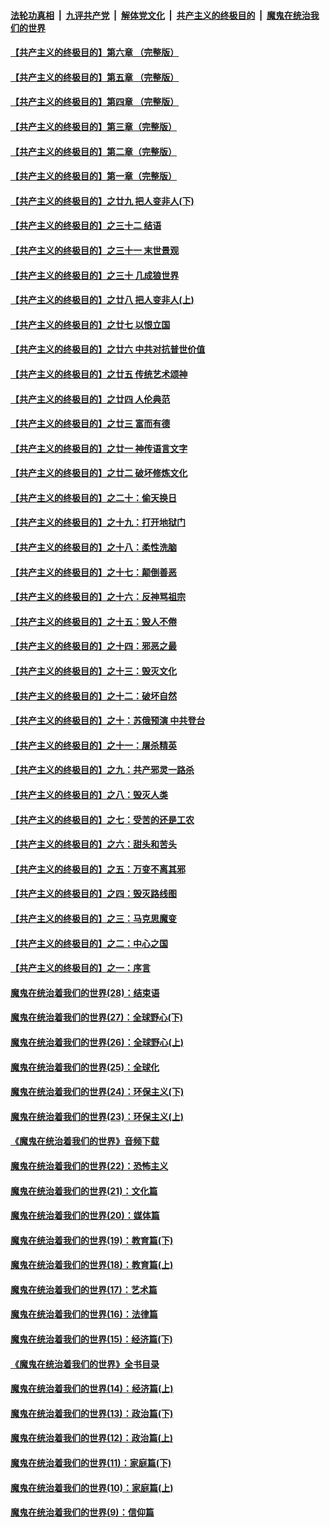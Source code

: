 ####  [法轮功真相](../../../../basic/blob/master/README.md?t=06232331) &nbsp;|&nbsp; [九评共产党](../../../../9ping.md/blob/master/README.md?t=06232331) &nbsp;|&nbsp; [解体党文化](../../../../jtdwh.md/blob/master/README.md?t=06232331)  &nbsp;|&nbsp; [共产主义的终极目的](../../../../gczydzjmd.md/blob/master/README.md?t=06232331) &nbsp;|&nbsp; [魔鬼在统治我们的世界](../../../../mgztzwmdsj.md/blob/master/README.md?t=06232331) 

#### [【共产主义的终极目的】第六章 （完整版）](../pages/nsc422/n11428913.md?t=06232331) 

#### [【共产主义的终极目的】第五章 （完整版）](../pages/nsc422/n11428912.md?t=06232331) 

#### [【共产主义的终极目的】第四章 （完整版）](../pages/nsc422/n11428907.md?t=06232331) 

#### [【共产主义的终极目的】第三章（完整版）](../pages/nsc422/n11428848.md?t=06232331) 

#### [【共产主义的终极目的】第二章（完整版）](../pages/nsc422/n11428831.md?t=06232331) 

#### [【共产主义的终极目的】第一章（完整版）](../pages/nsc422/n11417651.md?t=06232331) 

#### [【共产主义的终极目的】之廿九 把人变非人(下)](../pages/nsc422/n11344140.md?t=06232331) 

#### [【共产主义的终极目的】之三十二 结语](../pages/nsc422/n11360535.md?t=06232331) 

#### [【共产主义的终极目的】之三十一 末世景观](../pages/nsc422/n11351129.md?t=06232331) 

#### [【共产主义的终极目的】之三十 几成狼世界](../pages/nsc422/n11348280.md?t=06232331) 

#### [【共产主义的终极目的】之廿八 把人变非人(上)](../pages/nsc422/n11340492.md?t=06232331) 

#### [【共产主义的终极目的】之廿七 以恨立国](../pages/nsc422/n11336944.md?t=06232331) 

#### [【共产主义的终极目的】之廿六 中共对抗普世价值](../pages/nsc422/n11324785.md?t=06232331) 

#### [【共产主义的终极目的】之廿五 传统艺术颂神](../pages/nsc422/n11296396.md?t=06232331) 

#### [【共产主义的终极目的】之廿四 人伦典范](../pages/nsc422/n11296397.md?t=06232331) 

#### [【共产主义的终极目的】之廿三 富而有德](../pages/nsc422/n11283598.md?t=06232331) 

#### [【共产主义的终极目的】之廿一 神传语言文字](../pages/nsc422/n11263265.md?t=06232331) 

#### [【共产主义的终极目的】之廿二 破坏修炼文化](../pages/nsc422/n11245728.md?t=06232331) 

#### [【共产主义的终极目的】之二十：偷天换日](../pages/nsc422/n11238846.md?t=06232331) 

#### [【共产主义的终极目的】之十九：打开地狱门](../pages/nsc422/n11206376.md?t=06232331) 

#### [【共产主义的终极目的】之十八：柔性洗脑](../pages/nsc422/n11199994.md?t=06232331) 

#### [【共产主义的终极目的】之十七：颠倒善恶](../pages/nsc422/n11179782.md?t=06232331) 

#### [【共产主义的终极目的】之十六：反神骂祖宗](../pages/nsc422/n11166798.md?t=06232331) 

#### [【共产主义的终极目的】之十五：毁人不倦](../pages/nsc422/n11166792.md?t=06232331) 

#### [【共产主义的终极目的】之十四：邪恶之最](../pages/nsc422/n11150249.md?t=06232331) 

#### [【共产主义的终极目的】之十三：毁灭文化](../pages/nsc422/n11135227.md?t=06232331) 

#### [【共产主义的终极目的】之十二：破坏自然](../pages/nsc422/n11135214.md?t=06232331) 

#### [【共产主义的终极目的】之十：苏俄预演 中共登台](../pages/nsc422/n11118424.md?t=06232331) 

#### [【共产主义的终极目的】之十一：屠杀精英](../pages/nsc422/n11118442.md?t=06232331) 

#### [【共产主义的终极目的】之九：共产邪灵一路杀](../pages/nsc422/n11114139.md?t=06232331) 

#### [【共产主义的终极目的】之八：毁灭人类](../pages/nsc422/n11108503.md?t=06232331) 

#### [【共产主义的终极目的】之七：受苦的还是工农](../pages/nsc422/n11101809.md?t=06232331) 

#### [【共产主义的终极目的】之六：甜头和苦头](../pages/nsc422/n11096971.md?t=06232331) 

#### [【共产主义的终极目的】之五：万变不离其邪](../pages/nsc422/n11091285.md?t=06232331) 

#### [【共产主义的终极目的】之四：毁灭路线图](../pages/nsc422/n11086284.md?t=06232331) 

#### [【共产主义的终极目的】之三：马克思魔变](../pages/nsc422/n11061941.md?t=06232331) 

#### [【共产主义的终极目的】之二：中心之国](../pages/nsc422/n11047728.md?t=06232331) 

#### [【共产主义的终极目的】之一：序言](../pages/nsc422/n11086077.md?t=06232331) 

#### [魔鬼在统治着我们的世界(28)：结束语](../pages/nsc422/n10936246.md?t=06232331) 

#### [魔鬼在统治着我们的世界(27)：全球野心(下)](../pages/nsc422/n10928319.md?t=06232331) 

#### [魔鬼在统治着我们的世界(26)：全球野心(上)](../pages/nsc422/n10900318.md?t=06232331) 

#### [魔鬼在统治着我们的世界(25)：全球化](../pages/nsc422/n10788205.md?t=06232331) 

#### [魔鬼在统治着我们的世界(24)：环保主义(下)](../pages/nsc422/n10695307.md?t=06232331) 

#### [魔鬼在统治着我们的世界(23)：环保主义(上)](../pages/nsc422/n10688613.md?t=06232331) 

#### [《魔鬼在统治着我们的世界》音频下载](../pages/nsc422/n10635553.md?t=06232331) 

#### [魔鬼在统治着我们的世界(22)：恐怖主义](../pages/nsc422/n10614727.md?t=06232331) 

#### [魔鬼在统治着我们的世界(21)：文化篇](../pages/nsc422/n10597706.md?t=06232331) 

#### [魔鬼在统治着我们的世界(20)：媒体篇](../pages/nsc422/n10586579.md?t=06232331) 

#### [魔鬼在统治着我们的世界(19)：教育篇(下)](../pages/nsc422/n10564808.md?t=06232331) 

#### [魔鬼在统治着我们的世界(18)：教育篇(上)](../pages/nsc422/n10526970.md?t=06232331) 

#### [魔鬼在统治着我们的世界(17)：艺术篇](../pages/nsc422/n10499093.md?t=06232331) 

#### [魔鬼在统治着我们的世界(16)：法律篇](../pages/nsc422/n10485969.md?t=06232331) 

#### [魔鬼在统治着我们的世界(15)：经济篇(下)](../pages/nsc422/n10469975.md?t=06232331) 

#### [《魔鬼在统治着我们的世界》全书目录](../pages/nsc422/n10464261.md?t=06232331) 

#### [魔鬼在统治着我们的世界(14)：经济篇(上)](../pages/nsc422/n10457370.md?t=06232331) 

#### [魔鬼在统治着我们的世界(13)：政治篇(下)](../pages/nsc422/n10448270.md?t=06232331) 

#### [魔鬼在统治着我们的世界(12)：政治篇(上)](../pages/nsc422/n10444576.md?t=06232331) 

#### [魔鬼在统治着我们的世界(11)：家庭篇(下)](../pages/nsc422/n10440961.md?t=06232331) 

#### [魔鬼在统治着我们的世界(10)：家庭篇(上)](../pages/nsc422/n10435448.md?t=06232331) 

#### [魔鬼在统治着我们的世界(9)：信仰篇](../pages/nsc422/n10432159.md?t=06232331) 

